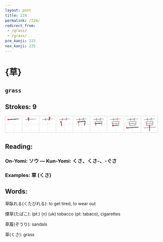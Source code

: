 ```yaml
---
layout: post
title: 224
permalink: /224/
redirect_from:
 - /grass/
 - /grass/
pre_kanji: 223
nex_kanji: 225
---
```


# {草}

## `grass`

## Strokes: 9

<div class="stroke"><img src="../images/E88D89.png" /></div>

## Reading:

### On-Yomi: ソウ &mdash; Kun-Yomi: くさ、くさ-、-ぐさ

### Examples: 草 (くさ)

## Words:

草臥れる(くたびれる): to get tired, to wear out

煙草(たばこ): (pt:) (n) (uk) tobacco (pt: tabaco), cigarettes

草履(ぞうり): sandals

草(くさ): grass
